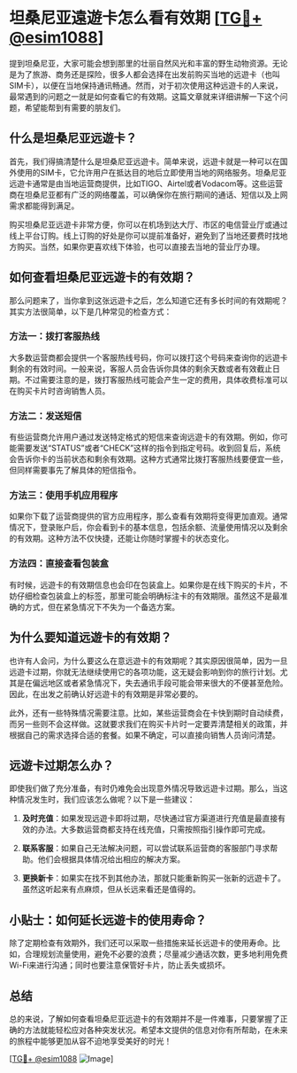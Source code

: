 # 坦桑尼亚遠遊卡怎么看有效期 [[TG💪+ @esim1088](https://t.me/s/esim1088)]

提到坦桑尼亚，大家可能会想到那里的壮丽自然风光和丰富的野生动物资源。无论是为了旅游、商务还是探险，很多人都会选择在出发前购买当地的远遊卡（也叫SIM卡），以便在当地保持通讯畅通。然而，对于初次使用这种远遊卡的人来说，最常遇到的问题之一就是如何查看它的有效期。这篇文章就来详细讲解一下这个问题，希望能帮到有需要的朋友们。

## 什么是坦桑尼亚远遊卡？

首先，我们得搞清楚什么是坦桑尼亚远遊卡。简单来说，远遊卡就是一种可以在国外使用的SIM卡，它允许用户在抵达目的地后立即使用当地的网络服务。坦桑尼亚远遊卡通常是由当地运营商提供，比如TIGO、Airtel或者Vodacom等。这些运营商在坦桑尼亚都有广泛的网络覆盖，可以确保你在旅行期间的通话、短信以及上网需求都能得到满足。

购买坦桑尼亚远遊卡非常方便，你可以在机场到达大厅、市区的电信营业厅或通过线上平台订购。线上订购的好处是你可以提前准备好，避免到了当地还要费时找地方购买。当然，如果你更喜欢线下体验，也可以直接去当地的营业厅办理。

## 如何查看坦桑尼亚远遊卡的有效期？

那么问题来了，当你拿到这张远遊卡之后，怎么知道它还有多长时间的有效期呢？其实方法很简单，以下是几种常见的检查方式：

### 方法一：拨打客服热线

大多数运营商都会提供一个客服热线号码，你可以拨打这个号码来查询你的远遊卡剩余的有效时间。一般来说，客服人员会告诉你具体的剩余天数或者有效截止日期。不过需要注意的是，拨打客服热线可能会产生一定的费用，具体收费标准可以在购买卡片时咨询销售人员。

### 方法二：发送短信

有些运营商允许用户通过发送特定格式的短信来查询远遊卡的有效期。例如，你可能需要发送“STATUS”或者“CHECK”这样的指令到指定号码。收到回复后，系统会告诉你卡的当前状态和剩余有效期。这种方式通常比拨打客服热线要便宜一些，但同样需要事先了解具体的短信指令。

### 方法三：使用手机应用程序

如果你下载了运营商提供的官方应用程序，那么查看有效期将变得更加直观。通常情况下，登录账户后，你会看到卡的基本信息，包括余额、流量使用情况以及剩余的有效期。这种方法不仅快捷，还能让你随时掌握卡的状态变化。

### 方法四：直接查看包装盒

有时候，远遊卡的有效期信息也会印在包装盒上。如果你是在线下购买的卡片，不妨仔细检查包装盒上的标签，那里可能会明确标注卡的有效期限。虽然这不是最准确的方式，但在紧急情况下不失为一个备选方案。

## 为什么要知道远遊卡的有效期？

也许有人会问，为什么要这么在意远遊卡的有效期呢？其实原因很简单，因为一旦远遊卡过期，你就无法继续使用它的各项功能，这无疑会影响到你的旅行计划。尤其是在偏远地区或者紧急情况下，失去通讯手段可能会带来很大的不便甚至危险。因此，在出发之前确认好远遊卡的有效期是非常必要的。

此外，还有一些特殊情况需要注意。比如，某些运营商会在卡快到期时自动续费，而另一些则不会这样做。这就要求我们在购买卡片时一定要弄清楚相关的政策，并根据自己的需求选择合适的套餐。如果不确定，可以直接向销售人员询问清楚。

## 远遊卡过期怎么办？

即使我们做了充分准备，有时仍难免会出现意外情况导致远遊卡过期。那么，当这种情况发生时，我们应该怎么做呢？以下是一些建议：

1. **及时充值**：如果发现远遊卡即将过期，尽快通过官方渠道进行充值是最直接有效的办法。大多数运营商都支持在线充值，只需按照指引操作即可完成。

2. **联系客服**：如果自己无法解决问题，可以尝试联系运营商的客服部门寻求帮助。他们会根据具体情况给出相应的解决方案。

3. **更换新卡**：如果实在找不到其他办法，那就只能重新购买一张新的远遊卡了。虽然这听起来有点麻烦，但从长远来看还是值得的。

## 小贴士：如何延长远遊卡的使用寿命？

除了定期检查有效期外，我们还可以采取一些措施来延长远遊卡的使用寿命。比如，合理规划流量使用，避免不必要的浪费；尽量减少通话次数，更多地利用免费Wi-Fi来进行沟通；同时也要注意保管好卡片，防止丢失或损坏。

## 总结

总的来说，了解如何查看坦桑尼亚远遊卡的有效期并不是一件难事，只要掌握了正确的方法就能轻松应对各种突发状况。希望本文提供的信息对你有所帮助，在未来的旅程中能够更加从容不迫地享受美好的时光！

[[TG💪+ @esim1088](https://t.me/s/esim1088) ![Image](https://i.postimg.cc/4NQfJmqS/Snipaste-2025-05-13-00-14-12.png)]